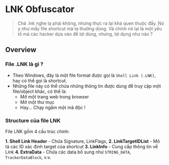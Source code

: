 # LNK Obfuscator

> Chà .lnk nghe lạ phải không, nhưng thực ra lại khá quen thuộc đấy. Nó y như mấy file shortcut mà ta thường dùng. Và chính nó lại là một yếu tố mà các hacker dựa vào để lợi dùng, nhưng, lợi dụng như nào ?

## Overview

### File .LNK là gì ?

- Theo Windows, đây là một file format được gọi là `Shell Link (.LNK)`, hay có thể gọi là shortcut.
- Những file này có thể chứa những thông tin được dùng để truy cập một file/object khác, có thể là:
	- Mở một trang web trong browser
	- Mở một thư mục
	- Hay... Chạy ngầm một mã độc !

### Structure của file LNK

File LNK gồm 4 cấu trúc chính:

**1. Shell Link Header** 
	- Chứa Signature, LinkFlags,
**2. LinkTargetIDList** - Mô tả các ID xác định target của shortcut
**3. LinkInfo** - Cung cấp thông tin về Link
**4. ExtraData** - Chứa các data bổ sung như `STRING_DATA`, `TrackerDataBlock`, v.v.

## 
